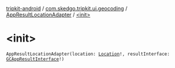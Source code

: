 [tripkit-android](../../index.md) / [com.skedgo.tripkit.ui.geocoding](../index.md) / [AppResultLocationAdapter](index.md) / [&lt;init&gt;](./-init-.md)

# &lt;init&gt;

`AppResultLocationAdapter(location: `[`Location`](../../com.skedgo.android.common.model/-location/index.md)`!, resultInterface: `[`GCAppResultInterface`](../../com.skedgo.geocoding.agregator/-g-c-app-result-interface/index.md)`!)`
